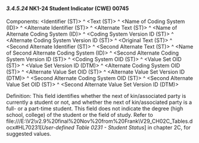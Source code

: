 #### *3.4.5.24* NK1-24 Student Indicator (CWE) 00745

Components: &lt;Identifier (ST)> ^ &lt;Text (ST)> ^ &lt;Name of Coding System (ID)> ^ &lt;Alternate Identifier (ST)> ^ &lt;Alternate Text (ST)> ^ &lt;Name of Alternate Coding System (ID)> ^ &lt;Coding System Version ID (ST)> ^ &lt;Alternate Coding System Version ID (ST)> ^ &lt;Original Text (ST)> ^ &lt;Second Alternate Identifier (ST)> ^ &lt;Second Alternate Text (ST)> ^ &lt;Name of Second Alternate Coding System (ID)> ^ &lt;Second Alternate Coding System Version ID (ST)> ^ &lt;Coding System OID (ST)> ^ &lt;Value Set OID (ST)> ^ &lt;Value Set Version ID (DTM)> ^ &lt;Alternate Coding System OID (ST)> ^ &lt;Alternate Value Set OID (ST)> ^ &lt;Alternate Value Set Version ID (DTM)> ^ &lt;Second Alternate Coding System OID (ST)> ^ &lt;Second Alternate Value Set OID (ST)> ^ &lt;Second Alternate Value Set Version ID (DTM)>

Definition: This field identifies whether the next of kin/associated party is currently a student or not, and whether the next of kin/associated party is a full- or a part-time student. This field does not indicate the degree (high school, college) of the student or the field of study. Refer to file:///E:\V2\v2.9%20final%20Nov%20from%20Frank\V29_CH02C_Tables.docx#HL70231[_User-defined Table 0231 - Student Status_] in chapter 2C, for suggested values.

